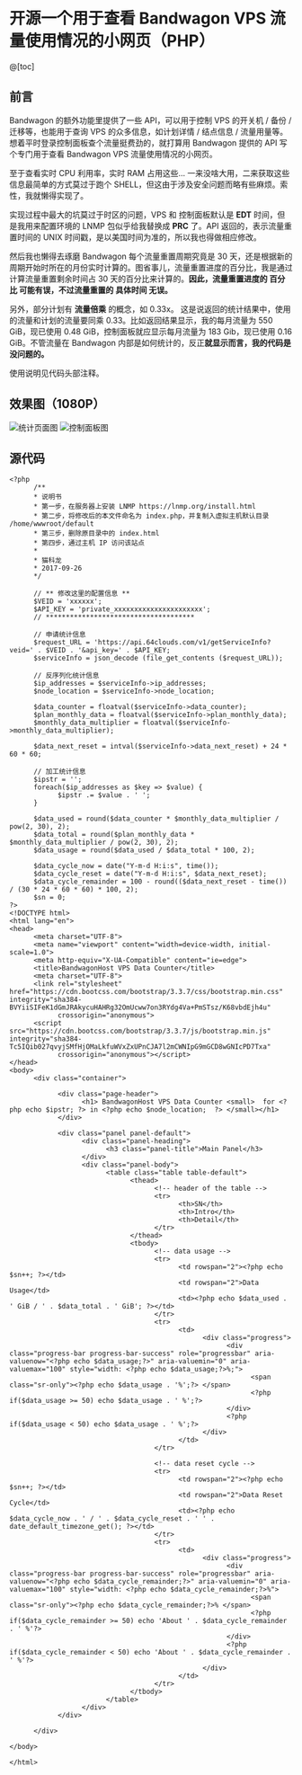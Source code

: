 # 开源一个用于查看 Bandwagon  VPS 流量使用情况的小网页（PHP）
@[toc]
## 前言
 Bandwagon 的额外功能里提供了一些 API，可以用于控制 VPS 的开关机 / 备份 / 迁移等，也能用于查询 VPS 的众多信息，如计划详情 / 结点信息 / 流量用量等。想着平时登录控制面板查个流量挺费劲的，就打算用 Bandwagon 提供的 API 写个专门用于查看 Bandwagon  VPS 流量使用情况的小网页。

至于查看实时 CPU 利用率，实时 RAM 占用这些... 一来没啥大用，二来获取这些信息最简单的方式莫过于跑个 SHELL，但这由于涉及安全问题而略有些麻烦。索性，我就懒得实现了。

实现过程中最大的坑莫过于时区的问题，VPS 和 控制面板默认是 **EDT** 时间，但是我用来配置环境的 LNMP 包似乎给我替换成 **PRC** 了。API 返回的，表示流量重置时间的 UNIX 时间戳，是以美国时间为准的，所以我也得做相应修改。

然后我也懒得去琢磨 Bandwagon 每个流量重置周期究竟是 30 天，还是根据新的周期开始时所在的月份实时计算的。图省事儿，流量重置进度的百分比，我是通过计算流量重置剩余时间占 30 天的百分比来计算的。**因此，流量重置进度的 百分比 可能有误，不过流量重置的 具体时间 无误。**

另外，部分计划有 **流量倍乘** 的概念，如 0.33x。 这是说返回的统计结果中，使用的流量和计划的流量要同乘 0.33。比如返回结果显示，我的每月流量为 550 GiB，现已使用 0.48 GiB，控制面板就应显示每月流量为 183 Gib，现已使用 0.16 GiB。不管流量在 Bandwagon 内部是如何统计的，反正**就显示而言，我的代码是没问题的。**

使用说明见代码头部注释。
## 效果图（1080P）
![统计页面图](http://img.blog.csdn.net/20170926212023755?watermark/2/text/aHR0cDovL2Jsb2cuY3Nkbi5uZXQvbWFva2Vsb25nOTU=/font/5a6L5L2T/fontsize/400/fill/I0JBQkFCMA==/dissolve/70/gravity/SouthEast)
![控制面板图](http://img.blog.csdn.net/20170926211959594?watermark/2/text/aHR0cDovL2Jsb2cuY3Nkbi5uZXQvbWFva2Vsb25nOTU=/font/5a6L5L2T/fontsize/400/fill/I0JBQkFCMA==/dissolve/70/gravity/SouthEast)

## 源代码
```
<?php
      /**
      * 说明书
      * 第一步，在服务器上安装 LNMP https://lnmp.org/install.html
      * 第二步，将修改后的本文件命名为 index.php，并复制入虚拟主机默认目录 /home/wwwroot/default
      * 第三步，删除原目录中的 index.html
      * 第四步，通过主机 IP 访问该站点
      *
      * 猫科龙
      * 2017-09-26 
      */

      // ** 修改这里的配置信息 **
      $VEID = 'xxxxxx';
      $API_KEY = 'private_xxxxxxxxxxxxxxxxxxxxxx';
      // *************************************

      // 申请统计信息
      $request_URL = 'https://api.64clouds.com/v1/getServiceInfo?veid=' . $VEID . '&api_key=' . $API_KEY;
      $serviceInfo = json_decode (file_get_contents ($request_URL));

      // 反序列化统计信息
      $ip_addresses = $serviceInfo->ip_addresses;
      $node_location = $serviceInfo->node_location;

      $data_counter = floatval($serviceInfo->data_counter);
      $plan_monthly_data = floatval($serviceInfo->plan_monthly_data);
      $monthly_data_multiplier = floatval($serviceInfo->monthly_data_multiplier);

      $data_next_reset = intval($serviceInfo->data_next_reset) + 24 * 60 * 60;
      
      // 加工统计信息
      $ipstr = '';
      foreach($ip_addresses as $key => $value) {
            $ipstr .= $value . ' ';
      }
      
      $data_used = round($data_counter * $monthly_data_multiplier / pow(2, 30), 2);
      $data_total = round($plan_monthly_data * $monthly_data_multiplier / pow(2, 30), 2);
      $data_usage = round($data_used / $data_total * 100, 2);

      $data_cycle_now = date("Y-m-d H:i:s", time());
      $data_cycle_reset = date("Y-m-d H:i:s", $data_next_reset);
      $data_cycle_remainder = 100 - round(($data_next_reset - time()) / (30 * 24 * 60 * 60) * 100, 2);
      $sn = 0;
?>
<!DOCTYPE html>
<html lang="en">
<head>
      <meta charset="UTF-8">
      <meta name="viewport" content="width=device-width, initial-scale=1.0">
      <meta http-equiv="X-UA-Compatible" content="ie=edge">
      <title>BandwagonHost VPS Data Counter</title>
      <meta charset="UTF-8">
      <link rel="stylesheet" href="https://cdn.bootcss.com/bootstrap/3.3.7/css/bootstrap.min.css" integrity="sha384-BVYiiSIFeK1dGmJRAkycuHAHRg32OmUcww7on3RYdg4Va+PmSTsz/K68vbdEjh4u"
            crossorigin="anonymous">
      <script src="https://cdn.bootcss.com/bootstrap/3.3.7/js/bootstrap.min.js" integrity="sha384-Tc5IQib027qvyjSMfHjOMaLkfuWVxZxUPnCJA7l2mCWNIpG9mGCD8wGNIcPD7Txa"
            crossorigin="anonymous"></script>
</head> 
<body>
      <div class="container">

            <div class="page-header">
                  <h1> BandwagonHost VPS Data Counter <small>  for <?php echo $ipstr; ?> in <?php echo $node_location;  ?> </small></h1>
            </div>

            <div class="panel panel-default">
                  <div class="panel-heading">
                        <h3 class="panel-title">Main Panel</h3>
                  </div>
                  <div class="panel-body">
                        <table class="table table-default">
                              <thead>
                                    <!-- header of the table -->
                                    <tr>
                                          <th>SN</th>
                                          <th>Intro</th>
                                          <th>Detail</th>
                                    </tr>
                              </thead>
                              <tbody>
                                    <!-- data usage -->
                                    <tr>
                                          <td rowspan="2"><?php echo $sn++; ?></td>
                                          <td rowspan="2">Data Usage</td>
                                          <td><?php echo $data_used . ' GiB / ' . $data_total . ' GiB'; ?></td>
                                    </tr>
                                    <tr>
                                          <td>
                                                <div class="progress">
                                                      <div class="progress-bar progress-bar-success" role="progressbar" aria-valuenow="<?php echo $data_usage;?>" aria-valuemin="0" aria-valuemax="100" style="width: <?php echo $data_usage;?>%;">
                                                            <span class="sr-only"><?php echo $data_usage . '%';?> </span>
                                                            <?php if($data_usage >= 50) echo $data_usage . ' %';?>
                                                      </div>
                                                      <?php if($data_usage < 50) echo $data_usage . ' %';?>
                                                </div>
                                          </td>
                                    </tr>

                                    <!-- data reset cycle -->
                                    <tr>
                                          <td rowspan="2"><?php echo $sn++; ?></td>
                                          <td rowspan="2">Data Reset Cycle</td>
                                          <td><?php echo $data_cycle_now . ' / ' . $data_cycle_reset . ' ' .  date_default_timezone_get(); ?></td>
                                    </tr>
                                    <tr>
                                          <td>
                                                <div class="progress">
                                                      <div class="progress-bar progress-bar-success" role="progressbar" aria-valuenow="<?php echo $data_cycle_remainder;?>" aria-valuemin="0" aria-valuemax="100" style="width: <?php echo $data_cycle_remainder;?>%">
                                                            <span class="sr-only"><?php echo $data_cycle_remainder;?>% </span>
                                                            <?php if($data_cycle_remainder >= 50) echo 'About ' . $data_cycle_remainder . ' %'?>
                                                      </div>
                                                      <?php if($data_cycle_remainder < 50) echo 'About ' . $data_cycle_remainder . ' %'?>
                                                </div>
                                          </td>
                                    </tr>
                              </tbody>
                        </table>
                  </div>
            </div>

      </div>

</body>

</html>
```
